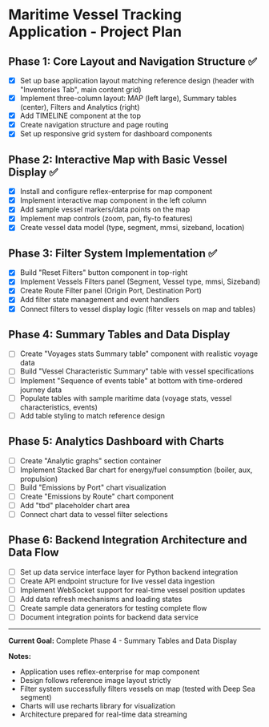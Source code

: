 # Maritime Vessel Tracking Application - Project Plan

## Phase 1: Core Layout and Navigation Structure ✅
- [x] Set up base application layout matching reference design (header with "Inventories Tab", main content grid)
- [x] Implement three-column layout: MAP (left large), Summary tables (center), Filters and Analytics (right)
- [x] Add TIMELINE component at the top
- [x] Create navigation structure and page routing
- [x] Set up responsive grid system for dashboard components

## Phase 2: Interactive Map with Basic Vessel Display ✅
- [x] Install and configure reflex-enterprise for map component
- [x] Implement interactive map component in the left column
- [x] Add sample vessel markers/data points on the map
- [x] Implement map controls (zoom, pan, fly-to features)
- [x] Create vessel data model (type, segment, mmsi, sizeband, location)

## Phase 3: Filter System Implementation ✅
- [x] Build "Reset Filters" button component in top-right
- [x] Implement Vessels Filters panel (Segment, Vessel type, mmsi, Sizeband)
- [x] Create Route Filter panel (Origin Port, Destination Port)
- [x] Add filter state management and event handlers
- [x] Connect filters to vessel display logic (filter vessels on map and tables)

## Phase 4: Summary Tables and Data Display
- [ ] Create "Voyages stats Summary table" component with realistic voyage data
- [ ] Build "Vessel Characteristic Summary" table with vessel specifications
- [ ] Implement "Sequence of events table" at bottom with time-ordered journey data
- [ ] Populate tables with sample maritime data (voyage stats, vessel characteristics, events)
- [ ] Add table styling to match reference design

## Phase 5: Analytics Dashboard with Charts
- [ ] Create "Analytic graphs" section container
- [ ] Implement Stacked Bar chart for energy/fuel consumption (boiler, aux, propulsion)
- [ ] Build "Emissions by Port" chart visualization
- [ ] Create "Emissions by Route" chart component
- [ ] Add "tbd" placeholder chart area
- [ ] Connect chart data to vessel filter selections

## Phase 6: Backend Integration Architecture and Data Flow
- [ ] Set up data service interface layer for Python backend integration
- [ ] Create API endpoint structure for live vessel data ingestion
- [ ] Implement WebSocket support for real-time vessel position updates
- [ ] Add data refresh mechanisms and loading states
- [ ] Create sample data generators for testing complete flow
- [ ] Document integration points for backend data service

---

**Current Goal:** Complete Phase 4 - Summary Tables and Data Display

**Notes:**
- Application uses reflex-enterprise for map component
- Design follows reference image layout strictly
- Filter system successfully filters vessels on map (tested with Deep Sea segment)
- Charts will use recharts library for visualization
- Architecture prepared for real-time data streaming
